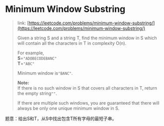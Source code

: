 # Minimum Window Substring

> link: [https://leetcode.com/problems/minimum-window-substring/](https://leetcode.com/problems/minimum-window-substring/)
>
> Given a string S and a string T, find the minimum window in S which will contain all the characters in T in complexity O\(n\).
>
> For example,  
> **S**=`"ADOBECODEBANC"`  
> **T**=`"ABC"`
>
> Minimum window is`"BANC"`.
>
> **Note:**  
> If there is no such window in S that covers all characters in T, return the empty string`""`.
>
> If there are multiple such windows, you are guaranteed that there will always be only one unique minimum window in S.

题意：给出S和T，从S中找出包含T所有字母的最短子串。



